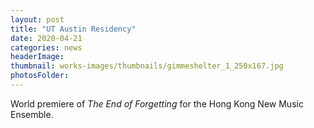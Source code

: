 ```yaml
---
layout: post
title: "UT Austin Residency"
date: 2020-04-21
categories: news
headerImage:
thumbnail: works-images/thumbnails/gimmeshelter_1_250x167.jpg
photosFolder:
---
```

World premiere of *The End of Forgetting* for the Hong Kong New Music Ensemble.
